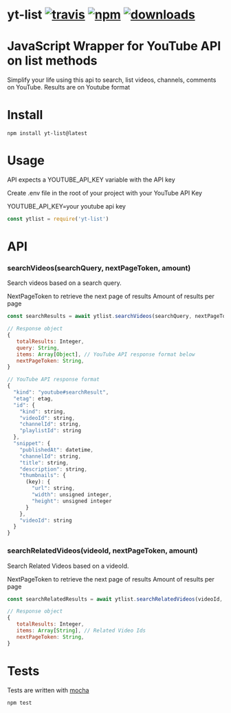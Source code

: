 # yt-list [![travis][travis-image]][travis-url] [![npm][npm-image]][npm-url] [![downloads][downloads-image]][downloads-url]

[travis-image]: https://travis-ci.com/mlomboglia/yt-list.svg?branch=master
[travis-url]: https://travis-ci.com/mlomboglia/yt-list
[npm-image]: https://img.shields.io/npm/v/yt-list.svg
[npm-url]: https://npmjs.org/package/yt-list
[downloads-image]: https://img.shields.io/npm/dm/yt-list.svg
[downloads-url]: https://npmjs.org/package/yt-list

# JavaScript Wrapper for YouTube API on list methods

Simplify your life using this api to search, list videos, channels, comments on YouTube.
Results are on Youtube format 

# Install

```
npm install yt-list@latest
```

# Usage
API expects a YOUTUBE_API_KEY variable with the API key

Create .env file in the root of your project with your YouTube API Key 

YOUTUBE_API_KEY=your youtube api key

```js
const ytlist = require('yt-list')

```

# API
### searchVideos(searchQuery, nextPageToken, amount)

Search videos based on a search query. 

NextPageToken to retrieve the next page of results
Amount of results per page

```javascript
const searchResults = await ytlist.searchVideos(searchQuery, nextPageToken, amount);

// Response object
{
   totalResults: Integer,
   query: String,
   items: Array[Object], // YouTube API response format below
   nextPageToken: String,
}

// YouTube API response format
{
  "kind": "youtube#searchResult",
  "etag": etag,
  "id": {
    "kind": string,
    "videoId": string,
    "channelId": string,
    "playlistId": string
  },
  "snippet": {
    "publishedAt": datetime,
    "channelId": string,
    "title": string,
    "description": string,
    "thumbnails": {
      (key): {
        "url": string,
        "width": unsigned integer,
        "height": unsigned integer
      }
    },
    "videoId": string
  }
}
```

### searchRelatedVideos(videoId, nextPageToken, amount)

Search Related Videos based on a videoId. 

NextPageToken to retrieve the next page of results
Amount of results per page

```javascript
const searchRelatedResults = await ytlist.searchRelatedVideos(videoId, nextPageToken, amount);

// Response object
{
   totalResults: Integer,
   items: Array[String], // Related Video Ids
   nextPageToken: String,
}
```

# Tests
Tests are written with [mocha](https://mochajs.org)

```bash
npm test
```
